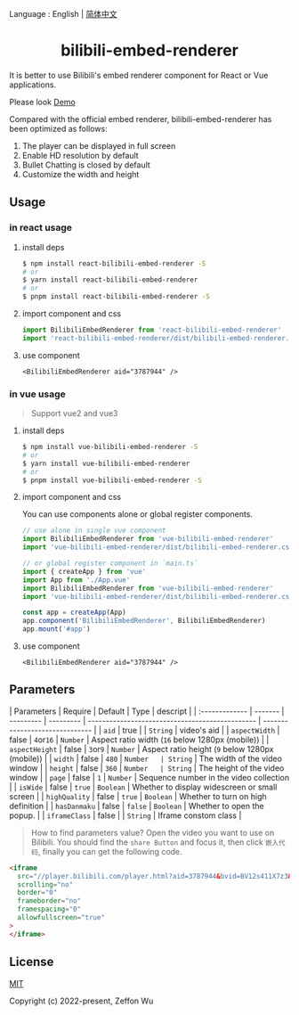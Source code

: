 Language : English | [简体中文](./README-zh-CN.md)

<h1 align="center">bilibili-embed-renderer</h1>

It is better to use Bilibili's embed renderer component for React or Vue applications.

Please look [Demo](https://zeffon.github.io/bilibili-embed-renderer/)

Compared with the official embed renderer, bilibili-embed-renderer has been optimized as follows:

1. The player can be displayed in full screen
2. Enable HD resolution by default
3. Bullet Chatting is closed by default
4. Customize the width and height

## Usage

### in react usage

1. install deps

   ```sh
   $ npm install react-bilibili-embed-renderer -S
   # or
   $ yarn install react-bilibili-embed-renderer
   # or
   $ pnpm install react-bilibili-embed-renderer -S
   ```

2. import component and css

   ```ts
   import BilibiliEmbedRenderer from 'react-bilibili-embed-renderer'
   import 'react-bilibili-embed-renderer/dist/bilibili-embed-renderer.css'
   ```

3. use component

   ```tsx
   <BilibiliEmbedRenderer aid="3787944" />
   ```

### in vue usage

> Support vue2 and vue3

1. install deps

   ```sh
   $ npm install vue-bilibili-embed-renderer -S
   # or
   $ yarn install vue-bilibili-embed-renderer
   # or
   $ pnpm install vue-bilibili-embed-renderer -S
   ```

2. import component and css

   You can use components alone or global register components.

   ```ts
   // use alone in single vue component
   import BilibiliEmbedRenderer from 'vue-bilibili-embed-renderer'
   import 'vue-bilibili-embed-renderer/dist/bilibili-embed-renderer.css'

   // or global register component in `main.ts`
   import { createApp } from 'vue'
   import App from './App.vue'
   import BilibiliEmbedRenderer from 'vue-bilibili-embed-renderer'
   import 'vue-bilibili-embed-renderer/dist/bilibili-embed-renderer.css'

   const app = createApp(App)
   app.component('BilibiliEmbedRenderer', BilibiliEmbedRenderer)
   app.mount('#app')
   ```

3. use component

   ```tsx
   <BilibiliEmbedRenderer aid="3787944" />
   ```

## Parameters

| Parameters     | Require | Default   | Type      | descript                                        |
| :------------- | ------- | --------- | --------- | ----------------------------------------------- | ------------------------------ |
| `aid`          | true    |           | `String`  | video's aid                                     |
| `aspectWidth`  | false   | `4`or`16` | `Number`  | Aspect ratio width (`16` below 1280px (mobile)) |
| `aspectHeight` | false   | `3`or`9`  | `Number`  | Aspect ratio height (`9` below 1280px (mobile)) |
| `width`        | false   | `480`     | `Number   | String`                                         | The width of the video window  |
| `height`       | false   | `360`     | `Number   | String`                                         | The height of the video window |
| `page`         | false   | `1`       | `Number`  | Sequence number in the video collection         |
| `isWide`       | false   | `true`    | `Boolean` | Whether to display widescreen or small screen   |
| `highQuality`  | false   | `true`    | `Boolean` | Whether to turn on high definition              |
| `hasDanmaku`   | false   | `false`   | `Boolean` | Whether to open the popup.                      |
| `iframeClass`  | false   |           | `String`  | Iframe constom class                            |

> How to find parameters value?
> Open the video you want to use on Bilibili. You should find the `share Button` and focus it, then click `嵌入代码`, finally you can get the following code.

```html
<iframe
  src="//player.bilibili.com/player.html?aid=3787944&bvid=BV12s411X7z3&cid=6078845&page=1"
  scrolling="no"
  border="0"
  frameborder="no"
  framespacing="0"
  allowfullscreen="true"
>
</iframe>
```

## License

[MIT](https://opensource.org/licenses/MIT)

Copyright (c) 2022-present, Zeffon Wu
